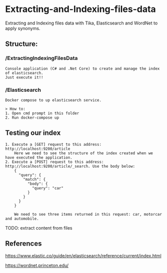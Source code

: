 # Extracting-and-Indexing-files-data
Extracting and Indexing files data with Tika, Elasticsearch and WordNet to apply synonyms.

## Structure:

### /ExtractingIndexingFilesData
    Console application (C# and .Net Core) to create and manage the index of elasticsearch.
    Just execute it!!

### /Elasticsearch
    Docker compose to up elasticsearch service.
    
    > How to:
    1. Open cmd prompt in this folder
    2. Run docker-compose up
    
## Testing our index
    1. Execute a [GET] request to this address: http://localhost:9200/article
        Here we need to see the structure of the index created when we have executed the application.
    2. Execute a [POST] request to this address: http://localhost:9200/article/_search. Use the body below:
        {
          "query": {
            "match": {
              "body": {
                "query": "car"
              }
            }
          }
        }
        
        We need to see three items returned in this request: car, motorcar and automobile.
    


TODO: extract content from files


## References

https://www.elastic.co/guide/en/elasticsearch/reference/current/index.html

https://wordnet.princeton.edu/

